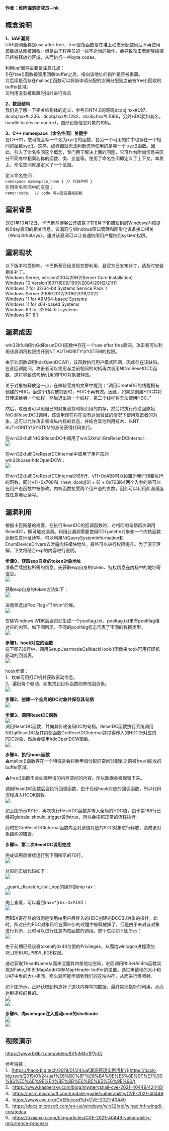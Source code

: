 **作者：维阵漏洞研究员--hk**

概念说明
----

**1、UAF漏洞**   
UAF漏洞全称是use after free，free是指函数是在堆上动态分配空间后不再使用该数据从而被回收。但是由于程序员的一些不适当的操作，会导致攻击者能够操控已经被释放的区域，从而执行一些byte codes。

利用uaf漏洞主要是注意几点：  
1)在free()函数被调用回收buffer之后，指向该地址的指针是否被重置。  
2)后续是否存在malloc()函数可以将新申请分配的空间分配到之前被free()回收的buffer区域。  
3)利用没有被重置的指针进行攻击

**2、数据结构**   
我们先了解一下相关结构体的定义，参考自NT4.0的源码dcobj.hxx#L97、dcobj.hxx#L236、dcobj.hxx#L1282、dcobj.hxx#L1686，另外HDC犹如其名，handle to device context，图形设备信息对象的句柄。

**3、C++ namespace（命名空间）关键字**   
在C++中，您可能会写一个名为xyz()的函数，在另一个可用的库中也存在一个相同的函数xyz()。这样，编译器就无法判断您所使用的是哪一个 xyz()函数。因此，引入了命名空间这个概念，专门用于解决上面的问题，它可作为附加信息来区分不同库中相同名称的函数、类、变量等。使用了命名空间即定义了上下文。本质上，命名空间就是定义了一个范围。

定义命名空间：  
` namespace namespace_name { // 代码声明 } `  
引用命名空间中的变量：  
` name::code;  // code 可以是变量或函数 `

漏洞背景
----

2021年10月12日，卡巴斯基博客公开披露了在8月下旬捕获到的Windows内核提权0day漏洞的相关信息。该漏洞与Windows窗口管理和图形化设备接口相关（Win32kfull.sys）。通过该漏洞可以让普通权限用户提权到system权限。

漏洞现状
----

以下版本均受影响。卡巴斯基已经发现在野利用，且官方已发布补丁，请及时安装相关补丁。  
Windows Server, version2004/20H2(Server Core Installation)  
Windows 10 Version1607/1809/1909/2004/20H2/21H1  
Windows 7 for 32/64-bit Systems Service Pack 1  
Windows Server 2008/2012/2016/2019/2022  
Windows 11 for ARM64-based Systems  
Windows 11 for x64-based Systems  
Windows 8.1 for 32/64-bit systems  
Windows RT 8.1

漏洞成因
----

win32kfull的NtGdiResetDC()函数中存在一个use after free漏洞，攻击者可以利用该漏洞将权限提升到NT AUTHORITY\\SYSTEM的权限。

由于此函数调用hdcOpenDCW()，该函数执行用户模式回调，因此存在该缺陷。在此回调期间，攻击者可以使用与之前相同的句柄再次调用NtGdiResetDC()函数，这将导致该句柄引用的PDC对象被释放。

关于对象被释放这一点，在微软官方的文章中提到：“调用CreateDC的线程拥有创建的HDC。当这个线程被销毁时，HDC不再有效。因此，如果您创建HDC并将其传递给另一个线程，然后退出第一个线程，第二个线程将无法使用HDC。”

然后，攻击者可以用自己的对象替换句柄引用的内存，然后将执行传递回原始NtGdiResetDC()调用，该调用现在将在没有适当验证的情况下使用攻击者的对象。这可以允许攻击者操纵内核的状态，并结合其他利用技术，以NT AUTHORITY\\SYSTEM的身份获得代码执行。

在win32kfull!NtGdiResetDC中调用了win32kfull!GreResetDCInternal：  
![](https://shs3.b.qianxin.com/attack_forum/2021/12/attach-3ae8d65e8fe99fa2a318bb901fd3328ca151c208.png)

在win32kfull!GreResetDCInternal中调用了用户态的win32kbase!hdcOpenDCW：  
![](https://shs3.b.qianxin.com/attack_forum/2021/12/attach-0141ae8b4dd66c7bf2f73526d020a02fb451c4f2.png)

在win32kfull!GreResetDCInternal的85行，v11+0xAB8可以设置为我们想要执行的函数，同时v11+0x708和（new\_dcobj\[0\] + 6) + 0x708i64两个入参的值可以在用户态函数中被修改。内核函数接受两个用户态的参数，因此可以利用此漏洞造成任意地址读写。

漏洞利用
----

根据卡巴斯基的揭露，在执行ResetDC的回调函数时，对相同的句柄再次调用ResetDC，即可触发漏洞。利用此漏洞需要使用GDI palette对象和一个内核函数达到任意地址读写。可以利用NtQuerySystemInformation和EnumDeviceDrivers去泄露内核模块地址，最终可以进行权限提升。为了便于理解，下文将结合exp的内容进行说明。

**步骤0、获取exp自身的token对象地址**   
准备后续提权所需的信息。先获取exp自身的token、特权信息在内核中的地址等信息。  
![](https://shs3.b.qianxin.com/attack_forum/2021/12/attach-efe2133539c9c8f147fdbcc616d7ec1400da4933.png)

获取exp自身的token方法如下：  
![](https://shs3.b.qianxin.com/attack_forum/2021/12/attach-322f46279aab8ef0cd3f50f951e7528aaa1cad69.png)

进而筛选出PoolFlag=“ThNm”的堆。  
![](https://shs3.b.qianxin.com/attack_forum/2021/12/attach-af41dcfe5805e504319b26990bd284f79d06be3c.png)

安装Windows WDK后会自动生成一个pooltag.txt。pooltag.txt里有poolflag相对应的内容。如下图所示，不同的poolfalg标志代表了不同的数据类型。  
![](https://shs3.b.qianxin.com/attack_forum/2021/12/attach-9cab70b2a3415e52bde38fcdc7f6794ed8443e76.png)

**步骤1、hook对应的函数**   
在下图736行中，调用SetupUsermodeCallbackHook()函数来hook可用打印机驱动的回调表。  
![](https://shs3.b.qianxin.com/attack_forum/2021/12/attach-64f061f975542d61c58c7d237c3d7abbb62e044f.png)

hook步骤：  
1、枚举可用打印机并获取驱动信息。  
2、遍历每个驱动，如果找到目标函数则修改回调表。  
![](https://shs3.b.qianxin.com/attack_forum/2021/12/attach-57ead211305d7e8207aca46638fbcfb499d1fbb4.png)

**步骤2、创建一个全局的DC对象并保存其句柄**   
![](https://shs3.b.qianxin.com/attack_forum/2021/12/attach-9a6f180f62496231f6c5e5bd22736aaeda6af4f5.png)

**步骤3、调用ResetDC函数**   
![](https://shs3.b.qianxin.com/attack_forum/2021/12/attach-c6b85695432644fadb053344afa5b23c61e1240a.png)  
调用ResetDC函数，并向其传递全局DC的句柄。ResetDC函数执行系统调用NtDgiResetDC及其内部函数GreResetDCInternal并取得传入的HDC所对应的PDC对象，然后会调用hdcOpenDCW函数。  
![](https://shs3.b.qianxin.com/attack_forum/2021/12/attach-b3b04f8b0801469d93c6b0f97978d6d5e67985ef.png)

**步骤4、执行hook函数**   
⚠️malloc()函数存在一个特性是会将新申请分配的空间分配到之前被free()回收的buffer区域。

⚠️free()函数不会处理申请的内存空间的内容。所以数据会被保留下来。

调用ResetDC函数后会执行回调函数，由于已经hook对应的回调函数，所以代码流程进入HOOK函数。  
![](https://shs3.b.qianxin.com/attack_forum/2021/12/attach-09e068ba10bb7924fdd4d5fac68c56c5777f8537.png)

如上图所示191行，再次执行ResetDC函数并传入全局的HDC值，由于第188行已经把globals::should\_trigger设为true，所以会按照正常的流程执行。

此时在GreResetDCInternal函数内会对该值对应的PDC对象进行释放，造成该对象结构的错误。

**步骤5、第二次ResetDC调用完成**

完成调用后继续运行到下图所示的70行。  
![](https://shs3.b.qianxin.com/attack_forum/2021/12/attach-986067de5ee8a405bfcc70508a44e524577eac4a.png)

对应的汇编代码如下：  
![](https://shs3.b.qianxin.com/attack_forum/2021/12/attach-83268e4b5005dff0cd3f12a7aa7d6c3cc96478b5.png)

\_guard\_dispatch\_icall\_nop的操作是jmp rax：  
![](https://shs3.b.qianxin.com/attack_forum/2021/12/attach-3b1108b2c0d84667601acc41a8f0fee22d991641.png)

向上查看，可以看到rax=\*(rbx+0xAD0)：  
![](https://shs3.b.qianxin.com/attack_forum/2021/12/attach-d8ee0ba359e93272da33c229d8127cbe954cb057.png)

而RBX寄存器的值则是使用由用户层传入的HDC创建的DCOBJ对象的指针。此时，所对应的PDC对象已经在第四步的过程中被释放掉了，但是由于未对该对象进行判断，此时可以进行任意内核函数的调用。整个过程如下图所示：  
![](https://shs3.b.qianxin.com/attack_forum/2021/12/attach-beb91f86250ee416930d9d5aaec4f9ea76e37b69.png)

由于前期已经设置token的0x40位置的Privileges，从而给winlogon进程添加SE\_DEBUG\_PRIVILEGE权限。

通过获取TheadName从而来泄露其内核地址空间，进而调用RtlSetAllBits函数实现对Fake\_RtlBitMapAddr中BitMapHeader buffer的设置。通过申请堆的大小和UAF中堆的大小相同，那么就可能申请到我们的这块内存，从而进行堆喷射。

如下图所示，正好获取到构造好了这块内存中的数据，最终实现指针的利用，从而达到提权的目的。  
![](https://shs3.b.qianxin.com/attack_forum/2021/12/attach-c90876ee8b3e91d6d4bcc5e543bb958a8dde29c4.png)  
![](https://shs3.b.qianxin.com/attack_forum/2021/12/attach-6d5145f5577430972e4c07d685a716ba88a6bccd.png)

**步骤6、向winlogon注入启动cmd的shellcode**   
![](https://shs3.b.qianxin.com/attack_forum/2021/12/attach-af78dc5b32d16b3d50a0ed4c78958f6df42ec4ee.png)  
![](https://shs3.b.qianxin.com/attack_forum/2021/12/attach-9716f2724918141f59a94087bfbfa39fa28a67ee.png)

视频演示
----

<https://www.bilibili.com/video/BV1nM4y1P7nC/>

参考链接：  
1、[https://hack-big.tech/2019/01/24/uaf漏洞原理实例浅析/](https://hack-big.tech/2019/01/24/uaf%E6%BC%8F%E6%B4%9E%E5%8E%9F%E7%90%86%E5%AE%9E%E4%BE%8B%E6%B5%85%E6%9E%90/)  
2、<https://www.kaspersky.com/blog/mysterysnail-cve-2021-40449/42448/>  
3、<https://msrc.microsoft.com/update-guide/vulnerability/CVE-2021-40449>  
4、<https://www.cve.org/CVERecord?id=CVE-2021-40449>  
5、<https://docs.microsoft.com/en-us/windows/win32/api/wingdi/nf-wingdi-createdca>  
6、<https://ti.qianxin.com/blog/articles/CVE-2021-40449-vulnerability-recurrence-process/>